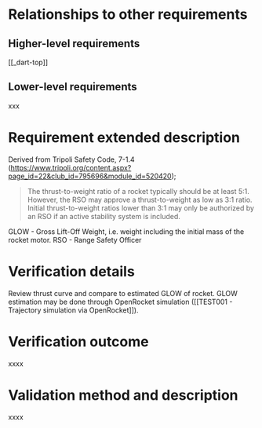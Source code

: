# Relationships to other requirements
## Higher-level requirements
[[_dart-top]]
## Lower-level requirements
xxx
# Requirement extended description
Derived from Tripoli Safety Code, 7-1.4 (https://www.tripoli.org/content.aspx?page_id=22&club_id=795696&module_id=520420);
>The thrust-to-weight ratio of a rocket typically should be at least 5:1. However, the RSO may approve a thrust-to-weight as low as 3:1 ratio.  Initial thrust-to-weight ratios lower than 3:1 may only be authorized by an RSO if an active stability system is included.

GLOW - Gross Lift-Off Weight, i.e. weight including the initial mass of the rocket motor.
RSO - Range Safety Officer
# Verification details
Review thrust curve and compare to estimated GLOW of rocket. GLOW estimation may be done through OpenRocket simulation ([[TEST001 - Trajectory simulation via OpenRocket]]).
# Verification outcome
xxxx

# Validation method and description
xxxx